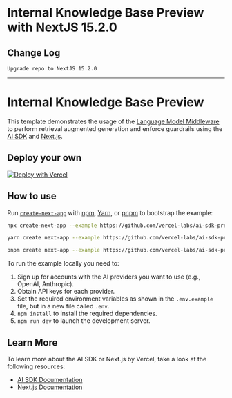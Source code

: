 # Internal Knowledge Base Preview with NextJS 15.2.0

## Change Log
```
Upgrade repo to NextJS 15.2.0
```

---

# Internal Knowledge Base Preview

This template demonstrates the usage of the [Language Model Middleware](https://sdk.vercel.ai/docs/ai-sdk-core/middleware#language-model-middleware) to perform retrieval augmented generation and enforce guardrails using the [AI SDK](https://sdk.vercel.ai/docs) and [Next.js](https://nextjs.org/).

## Deploy your own

[![Deploy with Vercel](https://vercel.com/button)](https://vercel.com/new/clone?repository-url=https%3A%2F%2Fgithub.com%2Fvercel-labs%2Fai-sdk-preview-internal-knowledge-base&env=OPENAI_API_KEY%2CAUTH_SECRET&envDescription=API%20keys%20needed%20for%20application&envLink=https%3A%2F%2Fgithub.com%2Fvercel-labs%2Fai-sdk-preview-internal-knowledge-base%2Fblob%2Fmain%2F.env.example&stores=%5B%7B%22type%22%3A%22blob%22%7D%2C%7B%22type%22%3A%22postgres%22%7D%5D)

## How to use

Run [`create-next-app`](https://github.com/vercel/next.js/tree/canary/packages/create-next-app) with [npm](https://docs.npmjs.com/cli/init), [Yarn](https://yarnpkg.com/lang/en/docs/cli/create/), or [pnpm](https://pnpm.io) to bootstrap the example:

```bash
npx create-next-app --example https://github.com/vercel-labs/ai-sdk-preview-internal-knowledge-base ai-sdk-preview-internal-knowledge-base-example
```

```bash
yarn create next-app --example https://github.com/vercel-labs/ai-sdk-preview-internal-knowledge-base ai-sdk-preview-internal-knowledge-base-example
```

```bash
pnpm create next-app --example https://github.com/vercel-labs/ai-sdk-preview-internal-knowledge-base ai-sdk-preview-internal-knowledge-base-example
```

To run the example locally you need to:

1. Sign up for accounts with the AI providers you want to use (e.g., OpenAI, Anthropic).
2. Obtain API keys for each provider.
3. Set the required environment variables as shown in the `.env.example` file, but in a new file called `.env`.
4. `npm install` to install the required dependencies.
5. `npm run dev` to launch the development server.


## Learn More

To learn more about the AI SDK or Next.js by Vercel, take a look at the following resources:

- [AI SDK Documentation](https://sdk.vercel.ai/docs)
- [Next.js Documentation](https://nextjs.org/docs)
